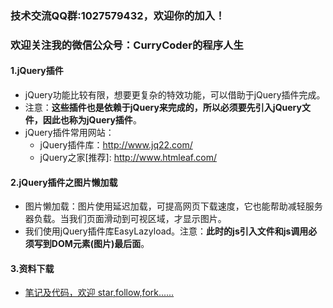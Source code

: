 ### 技术交流QQ群:1027579432，欢迎你的加入！
### 欢迎关注我的微信公众号：CurryCoder的程序人生

#### 1.jQuery插件
- jQuery功能比较有限，想要更复杂的特效功能，可以借助于jQuery插件完成。
- 注意：**这些插件也是依赖于jQuery来完成的，所以必须要先引入jQuery文件，因此也称为jQuery插件**。
- jQuery插件常用网站：
    - jQuery插件库：http://www.jq22.com/
    - jQuery之家[推荐]: http://www.htmleaf.com/

#### 2.jQuery插件之图片懒加载
- 图片懒加载：图片使用延迟加载，可提高网页下载速度，它也能帮助减轻服务器负载。当我们页面滑动到可视区域，才显示图片。
- 我们使用jQuery插件库EasyLazyload。注意：**此时的js引入文件和js调用必须写到DOM元素(图片)最后面**。

#### 3.资料下载
- [笔记及代码，欢迎 star,follow,fork......](https://github.com/cdlwhm1217096231/HTML_CSS_JavaScript/tree/master/JavaScript)
